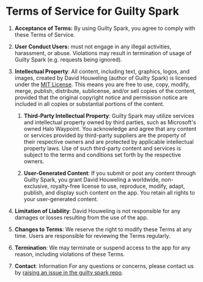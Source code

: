 # Terms of Service for Guilty Spark

1. **Acceptance of Terms:** By using Guilty Spark, you agree to comply with these Terms of Service.

2. **User Conduct Users:** must not engage in any illegal activities, harassment, or abuse. Violations may result in termination of usage of Guilty Spark (e.g. requests being ignored).

3. **Intellectual Property**: All content, including text, graphics, logos, and images, created by David Houweling (author of Guilty Spark) is licensed under the [MIT License](https://github.com/davidhouweling/guilty-spark/blob/main/LICENSE). This means you are free to use, copy, modify, merge, publish, distribute, sublicense, and/or sell copies of the content, provided that the original copyright notice and permission notice are included in all copies or substantial portions of the content.

   1. **Third-Party Intellectual Property**: Guilty Spark may utilize services and intellectual property owned by third parties, such as Microsoft's owned Halo Waypoint. You acknowledge and agree that any content or services provided by third-party suppliers are the property of their respective owners and are protected by applicable intellectual property laws. Use of such third-party content and services is subject to the terms and conditions set forth by the respective owners.

   2. **User-Generated Content**: If you submit or post any content through Guilty Spark, you grant David Houweling a worldwide, non-exclusive, royalty-free license to use, reproduce, modify, adapt, publish, and display such content on the app. You retain all rights to your user-generated content.

4. **Limitation of Liability**: David Houweling is not responsible for any damages or losses resulting from the use of the app.

5. **Changes to Terms**: We reserve the right to modify these Terms at any time. Users are responsible for reviewing the Terms regularly.

6. **Termination**: We may terminate or suspend access to the app for any reason, including violations of these Terms.

7. **Contact**: Information For any questions or concerns, please contact us by [raising an issue in the guilty spark repo](https://github.com/davidhouweling/guilty-spark/issues/new).
